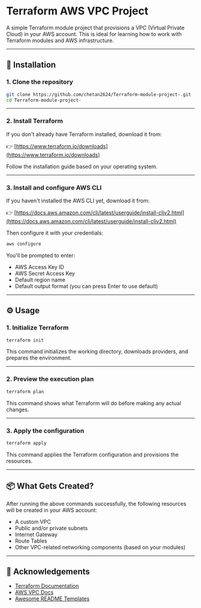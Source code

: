 # Terraform AWS VPC Project

A simple Terraform module project that provisions a VPC (Virtual Private Cloud) in your AWS account. This is ideal for learning how to work with Terraform modules and AWS infrastructure.

---

## 🚀 Installation

### 1. Clone the repository

```bash
git clone https://github.com/chetan2624/Terraform-module-project-.git
cd Terraform-module-project-
```

---

### 2. Install Terraform

If you don't already have Terraform installed, download it from:

👉 [https://www.terraform.io/downloads](https://www.terraform.io/downloads)

Follow the installation guide based on your operating system.

---

### 3. Install and configure AWS CLI

If you haven't installed the AWS CLI yet, download it from:

👉 [https://docs.aws.amazon.com/cli/latest/userguide/install-cliv2.html](https://docs.aws.amazon.com/cli/latest/userguide/install-cliv2.html)

Then configure it with your credentials:

```bash
aws configure
```

You'll be prompted to enter:

- AWS Access Key ID  
- AWS Secret Access Key  
- Default region name  
- Default output format (you can press Enter to use default)

---

## ⚙️ Usage

### 1. Initialize Terraform

```bash
terraform init
```

This command initializes the working directory, downloads providers, and prepares the environment.

---

### 2. Preview the execution plan

```bash
terraform plan
```

This command shows what Terraform will do before making any actual changes.

---

### 3. Apply the configuration

```bash
terraform apply
```

This command applies the Terraform configuration and provisions the resources.

---

## 📦 What Gets Created?

After running the above commands successfully, the following resources will be created in your AWS account:

- A custom VPC
- Public and/or private subnets
- Internet Gateway
- Route Tables
- Other VPC-related networking components (based on your modules)

---

## 🙌 Acknowledgements

- [Terraform Documentation](https://developer.hashicorp.com/terraform/docs)
- [AWS VPC Docs](https://docs.aws.amazon.com/vpc/)
- [Awesome README Templates](https://github.com/elangosundar/awesome-README-templates)
